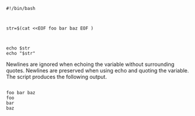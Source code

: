 <code name="sh">#!/bin/bash

str=$(cat <<EOF
foo
bar
baz
EOF
)

echo $str
echo "$str"
</code>

<p>Newlines are ignored when echoing the variable without surrounding quotes. Newlines are preserved when using echo and quoting the variable. The script produces the following output.</p>

<code name="sh">
foo bar baz
foo
bar
baz
</code>